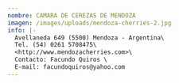 ```yaml
---
nombre: CAMARA DE CEREZAS DE MENDOZA
imagen: /images/uploads/mendoza-cherries-2.jpg
info: |-
  Avellaneda 649 (5500) Mendoza - Argentina\
  Tel. (54) 0261 5708475\
  <http://www.mendozacherries.com>\
  Contacto: Facundo Quiros \
  E-mail: facundoquiros@yahoo.com
---
```

